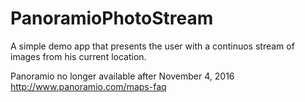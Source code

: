 # PanoramioPhotoStream
A simple demo app that presents the user with a continuos stream of images from his current location.

Panoramio no longer available after November 4, 2016
http://www.panoramio.com/maps-faq
